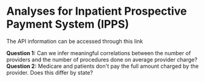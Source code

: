 # Analyses for Inpatient Prospective Payment System (IPPS)
The API information can be accessed through this link

**Question 1:** Can we infer meaningful correlations between the number of providers and the number of procedures done on average provider charge?
**Question 2:** Medicare and patients don't pay the full amount charged by the provider. Does this differ by state?
